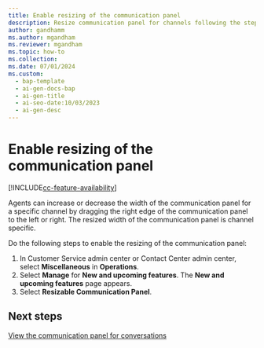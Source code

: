 ```yaml
---
title: Enable resizing of the communication panel
description: Resize communication panel for channels following the steps in Customer Service admin center. 
author: gandhamm
ms.author: mgandham
ms.reviewer: mgandham
ms.topic: how-to 
ms.collection: 
ms.date: 07/01/2024
ms.custom:
  - bap-template
  - ai-gen-docs-bap
  - ai-gen-title
  - ai-seo-date:10/03/2023
  - ai-gen-desc
---
```


# Enable resizing of the communication panel

[!INCLUDE[cc-feature-availability](../../includes/cc-feature-availability.md)]

Agents can increase or decrease the width of the communication panel for a specific channel by dragging the right edge of the communication panel to the left or right. The resized width of the communication panel is channel specific.

Do the following steps to enable the resizing of the communication panel:

1. In Customer Service admin center or Contact Center admin center, select **Miscellaneous** in **Operations**.
1. Select **Manage** for **New and upcoming features**. The **New and upcoming features** page appears.
1. Select  **Resizable Communication Panel**.

## Next steps
[View the communication panel for conversations](../use/oc-conversation-control.md)
